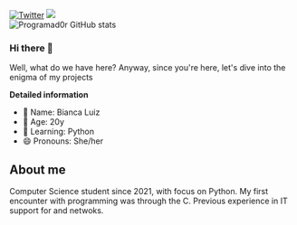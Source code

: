 

[![Twitter](https://img.shields.io/badge/Twitter-8A2BE2?style=for-the-badge&logo=twitter&logoColor=white)](https://twitter.com/biihlz_)
<a target='_blank' href="https://linkedin.com/in/bianca-santos-71227a19b">
        <img src="https://img.shields.io/badge/LinkedIn-0077B5?style=for-the-badge&logo=linkedin&logoColor=white">    
        </a>
![Programad0r GitHub stats](https://github-readme-stats.vercel.app/api?username=techybluiz&show_icons=true&theme=default&title_color=8A2BE2&icon_color=8A2BE2)
### Hi there 👋
Well, what do we have here? 
Anyway, since you're here, let's dive into the enigma of my projects

**Detailed information**

- 🔭 Name: Bianca Luiz
- 🌱 Age: 20y
- 👯 Learning: Python
- 😄 Pronouns: She/her

## About me

Computer Science student since 2021, with focus on Python. My first encounter with programming was through the C. Previous experience in IT support for and netwoks.
